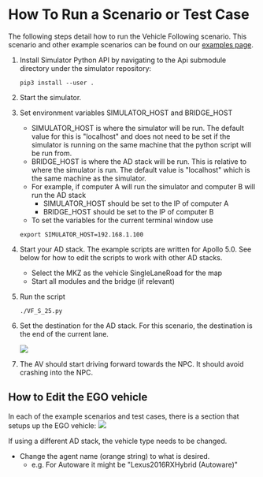 # How To Run a Scenario or Test Case
The following steps detail how to run the Vehicle Following scenario. This scenario and other example scenarios can be found on our [examples page](api-example-descriptions.md).


1. Install Simulator Python API by navigating to the Api submodule directory under the simulator repository:

	`pip3 install --user .`

2. Start the simulator.

3. Set environment variables SIMULATOR_HOST and BRIDGE_HOST
    * SIMULATOR_HOST is where the simulator will be run. The default value for this is "localhost" and does not need to be set if the simulator is running on the same machine that the python script will be run from.
    * BRIDGE_HOST is where the AD stack will be run. This is relative to where the simulator is run. The default value is "localhost" which is the same machine as the simulator.
    * For example, if computer A will run the simulator and computer B will run the AD stack
        * SIMULATOR_HOST should be set to the IP of computer A
        * BRIDGE_HOST should be set to the IP of computer B
	* To set the variables for the current terminal window use

	`export SIMULATOR_HOST=192.168.1.100`


6. Start your AD stack. The example scripts are written for Apollo 5.0. See below for how to edit the scripts to work with other AD stacks.
  
    * Select the MKZ as the vehicle SingleLaneRoad for the map
    * Start all modules and the bridge (if relevant)

5. Run the script


    `./VF_S_25.py`

6. Set the destination for the AD stack. For this scenario, the destination is the end of the current lane.

    [![](images/scenario-SLRDestination.png)](images/scenario-SLRDestination.png)

8. The AV should start driving forward towards the NPC. It should avoid crashing into the NPC.


## How to Edit the EGO vehicle
In each of the example scenarios and test cases, there is a section that setups up the EGO vehicle: [![](images/python-ego-setup.png)](images/python-ego-setup.png)

If using a different AD stack, the vehicle type needs to be changed.

* Change the agent name (orange string) to what is desired.
    * e.g. For Autoware it might be "Lexus2016RXHybrid (Autoware)"
